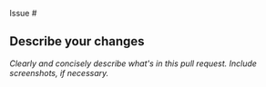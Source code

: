 Issue #

## Describe your changes

*Clearly and concisely describe what's in this pull request. Include screenshots, if necessary.*
